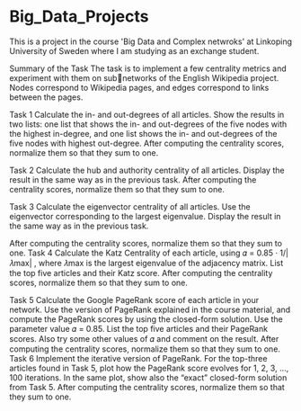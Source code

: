 # Big_Data_Projects

This is a project in the course 'Big Data and Complex netwroks' at Linkoping University of Sweden where I am studying as an exchange student.

Summary of the Task
The task is to implement a few centrality metrics and experiment with them on subnetworks of the English Wikipedia project. Nodes correspond to Wikipedia pages, and edges correspond to links between the pages.

Task 1
Calculate the in- and out-degrees of all articles. Show the results in two lists: one list that
shows the in- and out-degrees of the five nodes with the highest in-degree, and one list
shows the in- and out-degrees of the five nodes with highest out-degree.
After computing the centrality scores, normalize them so that they sum to one.

Task 2
Calculate the hub and authority centrality of all articles. Display the result in the same way
as in the previous task.
After computing the centrality scores, normalize them so that they sum to one.

Task 3
Calculate the eigenvector centrality of all articles. Use the eigenvector corresponding to
the largest eigenvalue. Display the result in the same way as in the previous task.

After computing the centrality scores, normalize them so that they sum to one.
Task 4
Calculate the Katz Centrality of each article, using
𝛼 = 0.85 ·
1/|𝜆max|
,
where 𝜆max is the largest eigenvalue of the adjacency matrix. List the top five articles and
their Katz score.
After computing the centrality scores, normalize them so that they sum to one.

Task 5
Calculate the Google PageRank score of each article in your network. Use the version of
PageRank explained in the course material, and compute the PageRank scores by using the
closed-form solution. Use the parameter value 𝛼 = 0.85. List the top five articles and their
PageRank scores. Also try some other values of 𝛼 and comment on the result.
After computing the centrality scores, normalize them so that they sum to one.
Task 6
Implement the iterative version of PageRank. For the top-three articles found in Task 5,
plot how the PageRank score evolves for 1, 2, 3, ..., 100 iterations. In the same plot, show
also the “exact” closed-form solution from Task 5.
After computing the centrality scores, normalize them so that they sum to one.

